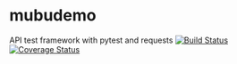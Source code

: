 # mubudemo
API test framework with pytest and requests
[![Build Status](https://app.travis-ci.com/PrinceMercy/mubudemo.svg?branch=master)](https://app.travis-ci.com/PrinceMercy/mubudemo)
[![Coverage Status](https://coveralls.io/repos/github/PrinceMercy/mubudemo/badge.svg)](https://coveralls.io/github/PrinceMercy/mubudemo)
